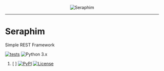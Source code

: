 <p align="center">
  <img src="https://github.com/kaliv0/seraphim/blob/main/seraphim.jpg?raw=true" alt="Seraphim">
</p>

---

# Seraphim
Simple REST Framework

[![tests](https://img.shields.io/github/actions/workflow/status/kaliv0/seraphim/ci.yml)](https://github.com/kaliv0/seraphim/actions/workflows/ci.yml)
![Python 3.x](https://img.shields.io/badge/python-3.12-blue?style=flat-square&logo=Python&logoColor=white)
1. [ ] [![PyPI](https://img.shields.io/pypi/v/seraphim.svg)](https://pypi.org/project/seraphim/)
[![License](https://img.shields.io/badge/License-MIT-yellow?style=flat-square)](https://github.com/kaliv0/seraphim/blob/main/LICENSE)
